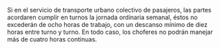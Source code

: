 Si en el servicio de transporte urbano colectivo de pasajeros, las partes acordaren cumplir en turnos la jornada ordinaria semanal, éstos no excederán de ocho horas de trabajo, con un descanso mínimo de diez horas entre turno y turno. En todo caso, los choferes no podrán manejar más de cuatro horas continuas.